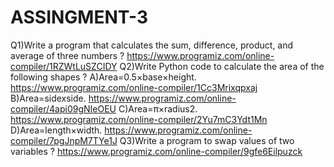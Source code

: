 # ASSINGMENT-3
Q1)Write a program that calculates the sum, difference, product, and average of three numbers ?
https://www.programiz.com/online-compiler/1RZWtLuSZCIDY
Q2)Write Python code to calculate the area of the following shapes ?
A)Area=0.5​×base×height.
https://www.programiz.com/online-compiler/1Cc3Mrixqpxaj
B)Area=sidexside.
https://www.programiz.com/online-compiler/4api09gNIeOEU
C)Area=π×radius2.
https://www.programiz.com/online-compiler/2Yu7mC3Ydt1Mn
D)Area=length×width.
https://www.programiz.com/online-compiler/7pgJnpM7TYe1J
Q3)Write a program to swap values of two variables ?
https://www.programiz.com/online-compiler/9gfe6Eilpuzck
